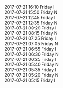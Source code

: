 2017-07-21 16:10 Friday  I  
2017-07-21 15:50 Friday  N  
2017-07-21 12:45 Friday  I  
2017-07-21 12:35 Friday  N  
2017-07-21 08:20 Friday  I  
2017-07-21 08:15 Friday  N  
2017-07-21 07:25 Friday  I  
2017-07-21 07:05 Friday  N  
2017-07-21 06:55 Friday  I  
2017-07-21 06:30 Friday  N  
2017-07-21 06:25 Friday  I  
2017-07-21 05:40 Friday  N  
2017-07-21 05:35 Friday  I  
2017-07-21 05:20 Friday  N  
2017-07-21 05:15 Friday  I  
